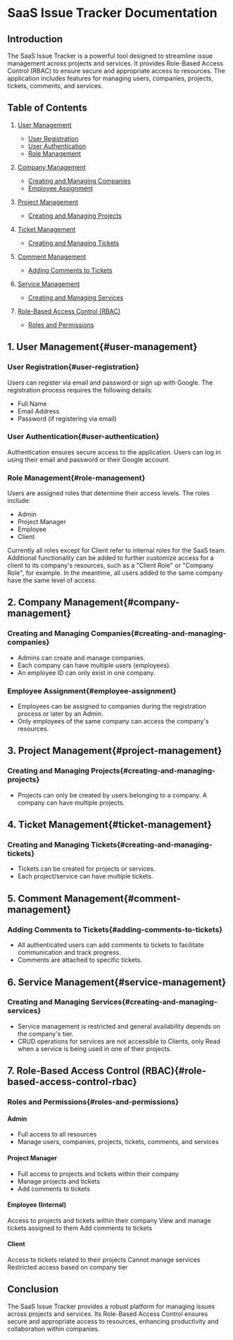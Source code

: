 # SaaS Issue Tracker Documentation

## Introduction

The SaaS Issue Tracker is a powerful tool designed to streamline issue management across projects and services. It provides Role-Based Access Control (RBAC) to ensure secure and appropriate access to resources. The application includes features for managing users, companies, projects, tickets, comments, and services.

## Table of Contents

1. [User Management](#user-management)

   - [User Registration](#user-registration)
   - [User Authentication](#user-authentication)
   - [Role Management](#role-management)

2. [Company Management](#company-management)

   - [Creating and Managing Companies](#creating-and-managing-companies)
   - [Employee Assignment](#employee-assignment)

3. [Project Management](#project-management)

   - [Creating and Managing Projects](#creating-and-managing-projects)

4. [Ticket Management](#ticket-management)

   - [Creating and Managing Tickets](#creating-and-managing-tickets)

5. [Comment Management](#comment-management)

   - [Adding Comments to Tickets](#adding-comments-to-tickets)

6. [Service Management](#service-management)

   - [Creating and Managing Services](#creating-and-managing-services)

7. [Role-Based Access Control (RBAC)](#role-based-access-control-rbac)
   - [Roles and Permissions](#roles-and-permissions)

## 1. User Management{#user-management}

### User Registration{#user-registration}

Users can register via email and password or sign up with Google. The registration process requires the following details:

- Full Name
- Email Address
- Password (if registering via email)

### User Authentication{#user-authentication}

Authentication ensures secure access to the application. Users can log in using their email and password or their Google account.

### Role Management{#role-management}

Users are assigned roles that determine their access levels. The roles include:

- Admin
- Project Manager
- Employee
- Client

Currently all roles except for Client refer to internal roles for the SaaS team. Additional functionality can be added to further customize access for a client to its company's resources, such as a "Client Role" or "Company Role", for example. In the meantime, all users added to the same company have the same level of access.

## 2. Company Management{#company-management}

### Creating and Managing Companies{#creating-and-managing-companies}

- Admins can create and manage companies.
- Each company can have multiple users (employees).
- An employee ID can only exist in one company.

### Employee Assignment{#employee-assignment}

- Employees can be assigned to companies during the registration process or later by an Admin.
- Only employees of the same company can access the company's resources.

## 3. Project Management{#project-management}

### Creating and Managing Projects{#creating-and-managing-projects}

- Projects can only be created by users belonging to a company. A company can have multiple projects.

## 4. Ticket Management{#ticket-management}

### Creating and Managing Tickets{#creating-and-managing-tickets}

- Tickets can be created for projects or services.
- Each project/service can have multiple tickets.

## 5. Comment Management{#comment-management}

### Adding Comments to Tickets{#adding-comments-to-tickets}

- All authenticated users can add comments to tickets to facilitate communication and track progress.
- Comments are attached to specific tickets.

## 6. Service Management{#service-management}

### Creating and Managing Services{#creating-and-managing-services}

- Service management is restricted and general availability depends on the company's tier.
- CRUD operations for services are not accessible to Clients, only Read when a service is being used in one of their projects.

## 7. Role-Based Access Control (RBAC){#role-based-access-control-rbac}

### Roles and Permissions{#roles-and-permissions}

#### Admin

- Full access to all resources
- Manage users, companies, projects, tickets, comments, and services

#### Project Manager

- Full access to projects and tickets within their company
- Manage projects and tickets
- Add comments to tickets

#### Employee (Internal)

Access to projects and tickets within their company
View and manage tickets assigned to them
Add comments to tickets

#### Client

Access to tickets related to their projects
Cannot manage services
Restricted access based on company tier

## Conclusion

The SaaS Issue Tracker provides a robust platform for managing issues across projects and services. Its Role-Based Access Control ensures secure and appropriate access to resources, enhancing productivity and collaboration within companies.
